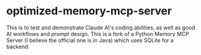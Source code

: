 # optimized-memory-mcp-server

This is to test and demonstrate Claude AI's coding abilities, as well as good AI workflows and prompt design.
This is a fork of a Python Memory MCP Server (I believe the official one is in Java) which uses SQLite for a backend.